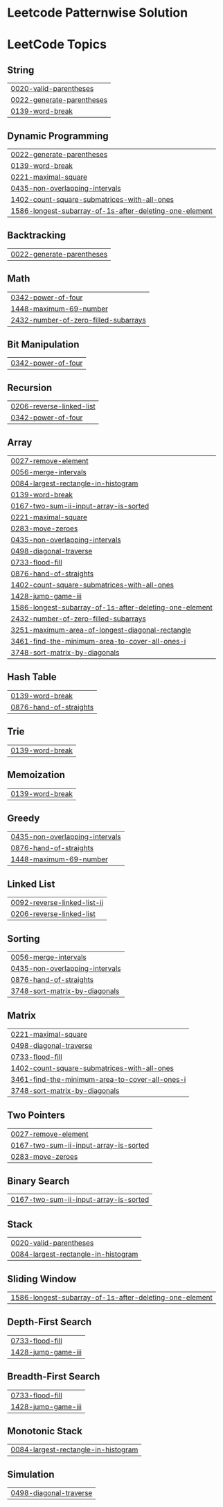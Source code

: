 # Leetcode Patternwise Solution

<!---LeetCode Topics Start-->
# LeetCode Topics
## String
|  |
| ------- |
| [0020-valid-parentheses](https://github.com/NikhilSharma-30/Leetcode-Solution/tree/master/0020-valid-parentheses) |
| [0022-generate-parentheses](https://github.com/NikhilSharma-30/Leetcode-Solution/tree/master/0022-generate-parentheses) |
| [0139-word-break](https://github.com/NikhilSharma-30/Leetcode-Solution/tree/master/0139-word-break) |
## Dynamic Programming
|  |
| ------- |
| [0022-generate-parentheses](https://github.com/NikhilSharma-30/Leetcode-Solution/tree/master/0022-generate-parentheses) |
| [0139-word-break](https://github.com/NikhilSharma-30/Leetcode-Solution/tree/master/0139-word-break) |
| [0221-maximal-square](https://github.com/NikhilSharma-30/Leetcode-Solution/tree/master/0221-maximal-square) |
| [0435-non-overlapping-intervals](https://github.com/NikhilSharma-30/Leetcode-Solution/tree/master/0435-non-overlapping-intervals) |
| [1402-count-square-submatrices-with-all-ones](https://github.com/NikhilSharma-30/Leetcode-Solution/tree/master/1402-count-square-submatrices-with-all-ones) |
| [1586-longest-subarray-of-1s-after-deleting-one-element](https://github.com/NikhilSharma-30/Leetcode-Solution/tree/master/1586-longest-subarray-of-1s-after-deleting-one-element) |
## Backtracking
|  |
| ------- |
| [0022-generate-parentheses](https://github.com/NikhilSharma-30/Leetcode-Solution/tree/master/0022-generate-parentheses) |
## Math
|  |
| ------- |
| [0342-power-of-four](https://github.com/NikhilSharma-30/Leetcode-Solution/tree/master/0342-power-of-four) |
| [1448-maximum-69-number](https://github.com/NikhilSharma-30/Leetcode-Solution/tree/master/1448-maximum-69-number) |
| [2432-number-of-zero-filled-subarrays](https://github.com/NikhilSharma-30/Leetcode-Solution/tree/master/2432-number-of-zero-filled-subarrays) |
## Bit Manipulation
|  |
| ------- |
| [0342-power-of-four](https://github.com/NikhilSharma-30/Leetcode-Solution/tree/master/0342-power-of-four) |
## Recursion
|  |
| ------- |
| [0206-reverse-linked-list](https://github.com/NikhilSharma-30/Leetcode-Solution/tree/master/0206-reverse-linked-list) |
| [0342-power-of-four](https://github.com/NikhilSharma-30/Leetcode-Solution/tree/master/0342-power-of-four) |
## Array
|  |
| ------- |
| [0027-remove-element](https://github.com/NikhilSharma-30/Leetcode-Solution/tree/master/0027-remove-element) |
| [0056-merge-intervals](https://github.com/NikhilSharma-30/Leetcode-Solution/tree/master/0056-merge-intervals) |
| [0084-largest-rectangle-in-histogram](https://github.com/NikhilSharma-30/Leetcode-Solution/tree/master/0084-largest-rectangle-in-histogram) |
| [0139-word-break](https://github.com/NikhilSharma-30/Leetcode-Solution/tree/master/0139-word-break) |
| [0167-two-sum-ii-input-array-is-sorted](https://github.com/NikhilSharma-30/Leetcode-Solution/tree/master/0167-two-sum-ii-input-array-is-sorted) |
| [0221-maximal-square](https://github.com/NikhilSharma-30/Leetcode-Solution/tree/master/0221-maximal-square) |
| [0283-move-zeroes](https://github.com/NikhilSharma-30/Leetcode-Solution/tree/master/0283-move-zeroes) |
| [0435-non-overlapping-intervals](https://github.com/NikhilSharma-30/Leetcode-Solution/tree/master/0435-non-overlapping-intervals) |
| [0498-diagonal-traverse](https://github.com/NikhilSharma-30/Leetcode-Solution/tree/master/0498-diagonal-traverse) |
| [0733-flood-fill](https://github.com/NikhilSharma-30/Leetcode-Solution/tree/master/0733-flood-fill) |
| [0876-hand-of-straights](https://github.com/NikhilSharma-30/Leetcode-Solution/tree/master/0876-hand-of-straights) |
| [1402-count-square-submatrices-with-all-ones](https://github.com/NikhilSharma-30/Leetcode-Solution/tree/master/1402-count-square-submatrices-with-all-ones) |
| [1428-jump-game-iii](https://github.com/NikhilSharma-30/Leetcode-Solution/tree/master/1428-jump-game-iii) |
| [1586-longest-subarray-of-1s-after-deleting-one-element](https://github.com/NikhilSharma-30/Leetcode-Solution/tree/master/1586-longest-subarray-of-1s-after-deleting-one-element) |
| [2432-number-of-zero-filled-subarrays](https://github.com/NikhilSharma-30/Leetcode-Solution/tree/master/2432-number-of-zero-filled-subarrays) |
| [3251-maximum-area-of-longest-diagonal-rectangle](https://github.com/NikhilSharma-30/Leetcode-Solution/tree/master/3251-maximum-area-of-longest-diagonal-rectangle) |
| [3461-find-the-minimum-area-to-cover-all-ones-i](https://github.com/NikhilSharma-30/Leetcode-Solution/tree/master/3461-find-the-minimum-area-to-cover-all-ones-i) |
| [3748-sort-matrix-by-diagonals](https://github.com/NikhilSharma-30/Leetcode-Solution/tree/master/3748-sort-matrix-by-diagonals) |
## Hash Table
|  |
| ------- |
| [0139-word-break](https://github.com/NikhilSharma-30/Leetcode-Solution/tree/master/0139-word-break) |
| [0876-hand-of-straights](https://github.com/NikhilSharma-30/Leetcode-Solution/tree/master/0876-hand-of-straights) |
## Trie
|  |
| ------- |
| [0139-word-break](https://github.com/NikhilSharma-30/Leetcode-Solution/tree/master/0139-word-break) |
## Memoization
|  |
| ------- |
| [0139-word-break](https://github.com/NikhilSharma-30/Leetcode-Solution/tree/master/0139-word-break) |
## Greedy
|  |
| ------- |
| [0435-non-overlapping-intervals](https://github.com/NikhilSharma-30/Leetcode-Solution/tree/master/0435-non-overlapping-intervals) |
| [0876-hand-of-straights](https://github.com/NikhilSharma-30/Leetcode-Solution/tree/master/0876-hand-of-straights) |
| [1448-maximum-69-number](https://github.com/NikhilSharma-30/Leetcode-Solution/tree/master/1448-maximum-69-number) |
## Linked List
|  |
| ------- |
| [0092-reverse-linked-list-ii](https://github.com/NikhilSharma-30/Leetcode-Solution/tree/master/0092-reverse-linked-list-ii) |
| [0206-reverse-linked-list](https://github.com/NikhilSharma-30/Leetcode-Solution/tree/master/0206-reverse-linked-list) |
## Sorting
|  |
| ------- |
| [0056-merge-intervals](https://github.com/NikhilSharma-30/Leetcode-Solution/tree/master/0056-merge-intervals) |
| [0435-non-overlapping-intervals](https://github.com/NikhilSharma-30/Leetcode-Solution/tree/master/0435-non-overlapping-intervals) |
| [0876-hand-of-straights](https://github.com/NikhilSharma-30/Leetcode-Solution/tree/master/0876-hand-of-straights) |
| [3748-sort-matrix-by-diagonals](https://github.com/NikhilSharma-30/Leetcode-Solution/tree/master/3748-sort-matrix-by-diagonals) |
## Matrix
|  |
| ------- |
| [0221-maximal-square](https://github.com/NikhilSharma-30/Leetcode-Solution/tree/master/0221-maximal-square) |
| [0498-diagonal-traverse](https://github.com/NikhilSharma-30/Leetcode-Solution/tree/master/0498-diagonal-traverse) |
| [0733-flood-fill](https://github.com/NikhilSharma-30/Leetcode-Solution/tree/master/0733-flood-fill) |
| [1402-count-square-submatrices-with-all-ones](https://github.com/NikhilSharma-30/Leetcode-Solution/tree/master/1402-count-square-submatrices-with-all-ones) |
| [3461-find-the-minimum-area-to-cover-all-ones-i](https://github.com/NikhilSharma-30/Leetcode-Solution/tree/master/3461-find-the-minimum-area-to-cover-all-ones-i) |
| [3748-sort-matrix-by-diagonals](https://github.com/NikhilSharma-30/Leetcode-Solution/tree/master/3748-sort-matrix-by-diagonals) |
## Two Pointers
|  |
| ------- |
| [0027-remove-element](https://github.com/NikhilSharma-30/Leetcode-Solution/tree/master/0027-remove-element) |
| [0167-two-sum-ii-input-array-is-sorted](https://github.com/NikhilSharma-30/Leetcode-Solution/tree/master/0167-two-sum-ii-input-array-is-sorted) |
| [0283-move-zeroes](https://github.com/NikhilSharma-30/Leetcode-Solution/tree/master/0283-move-zeroes) |
## Binary Search
|  |
| ------- |
| [0167-two-sum-ii-input-array-is-sorted](https://github.com/NikhilSharma-30/Leetcode-Solution/tree/master/0167-two-sum-ii-input-array-is-sorted) |
## Stack
|  |
| ------- |
| [0020-valid-parentheses](https://github.com/NikhilSharma-30/Leetcode-Solution/tree/master/0020-valid-parentheses) |
| [0084-largest-rectangle-in-histogram](https://github.com/NikhilSharma-30/Leetcode-Solution/tree/master/0084-largest-rectangle-in-histogram) |
## Sliding Window
|  |
| ------- |
| [1586-longest-subarray-of-1s-after-deleting-one-element](https://github.com/NikhilSharma-30/Leetcode-Solution/tree/master/1586-longest-subarray-of-1s-after-deleting-one-element) |
## Depth-First Search
|  |
| ------- |
| [0733-flood-fill](https://github.com/NikhilSharma-30/Leetcode-Solution/tree/master/0733-flood-fill) |
| [1428-jump-game-iii](https://github.com/NikhilSharma-30/Leetcode-Solution/tree/master/1428-jump-game-iii) |
## Breadth-First Search
|  |
| ------- |
| [0733-flood-fill](https://github.com/NikhilSharma-30/Leetcode-Solution/tree/master/0733-flood-fill) |
| [1428-jump-game-iii](https://github.com/NikhilSharma-30/Leetcode-Solution/tree/master/1428-jump-game-iii) |
## Monotonic Stack
|  |
| ------- |
| [0084-largest-rectangle-in-histogram](https://github.com/NikhilSharma-30/Leetcode-Solution/tree/master/0084-largest-rectangle-in-histogram) |
## Simulation
|  |
| ------- |
| [0498-diagonal-traverse](https://github.com/NikhilSharma-30/Leetcode-Solution/tree/master/0498-diagonal-traverse) |
<!---LeetCode Topics End-->